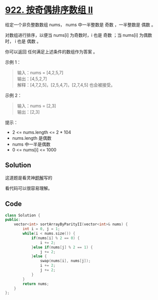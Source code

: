 # [922. 按奇偶排序数组 II](https://leetcode.cn/problems/sort-array-by-parity-ii/description/)

给定一个非负整数数组 nums，  nums 中一半整数是 奇数 ，一半整数是 偶数 。

对数组进行排序，以便当 nums[i] 为奇数时，i 也是 奇数 ；当 nums[i] 为偶数时， i 也是 偶数 。

你可以返回 任何满足上述条件的数组作为答案 。

 

示例 1：
 
> 输入：nums = [4,2,5,7]  
> 输出：[4,5,2,7]  
> 解释：[4,7,2,5]，[2,5,4,7]，[2,7,4,5] 也会被接受。  

示例 2：

> 输入：nums = [2,3]  
> 输出：[2,3]  
 

提示：

- 2 <= nums.length <= 2 * 104
- nums.length 是偶数
- nums 中一半是偶数
- 0 <= nums[i] <= 1000

## Solution

这道题是看灵神[题解](https://leetcode.cn/problems/sort-array-by-parity-ii/solutions/3058530/shuang-zhi-zhen-pythonjavaccgojsrust-by-yvxco)写的

看代码可以很容易理解。

## Code

```cpp
class Solution {
public:
    vector<int> sortArrayByParityII(vector<int>& nums) {
        int i = 0, j = 1;
        while(i < nums.size()) {
            if(nums[i] % 2 == 0) {
                i += 2;
            }else if(nums[j] % 2 == 1) {
                j += 2;
            }else {
                swap(nums[i], nums[j]);
                i += 2;
                j += 2;
            }
        }
        return nums;
    }
};
```
